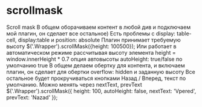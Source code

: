 # scrollmask
Scroll mask 
     В общем оборачиваем контент в любой див и подключаем мой плагин, он сделает все остальное)
     Есть проблемы с display: table-cell, display:table и position: absolute
     Плагин принимает требуемую высоту 
     $('.Wrapper').scrollMask({height: 100500});
     Или работает в автоматическом режиме рассчитывая высоту элемента height = window.innerHeight * 0.7 
     опция автовысоты autoHeight: true/false по умолчанию true
     В общем делаем обертку для контента, и включаем плагин, он сделает для обертки overflow: hidden и заданную высоту
     Все остальное будет прокручиваться кнопками Назад / Вперед, текст по умолчанию. Можно менять через nextText, prevText
    $('.Wrapper').scrollMask({
        height: 100,
        autoHeight: false,
        nextText: 'Vpered',
        prevText: 'Nazad'
    });
